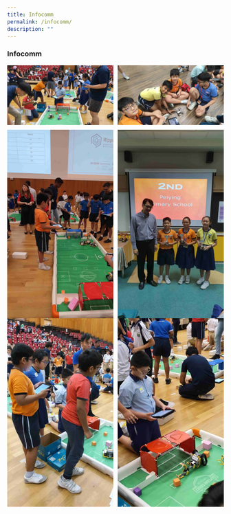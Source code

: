 ```yaml
---
title: Infocomm
permalink: /infocomm/
description: ""
---
```

### **Infocomm**
<img src="/images/infocommclub1.jpg" style="width:49%" align=left>
<img src="/images/infocommclub2.jpg" style="width:49%" align=right>

<br><br><br><br>
<br><br><br><br>

<img src="/images/infocommclub3.jpg" style="width:49%" align=left>
<img src="/images/infocommclub4.jpg" style="width:49%" align=right>

<br><br><br><br><br><br>
<br><br><br><br><br><br>
<br><br><br><br><br><br>

<img src="/images/infocommclub5.jpg" style="width:49%" align=left>
<img src="/images/infocommclub6.jpg" style="width:49%" align=right>

